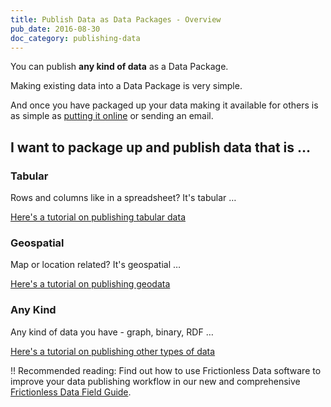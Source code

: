 ```yaml
---
title: Publish Data as Data Packages - Overview
pub_date: 2016-08-30
doc_category: publishing-data
---
```


You can publish **any kind of data** as a Data Package.

Making existing data into a Data Package is very simple.

And once you have packaged up your data making it available for others is as
simple as [putting it online][online] or sending an email.

[online]: /docs/publish-online/

## I want to package up and publish data that is &hellip;

### Tabular

Rows and columns like in a spreadsheet? It's tabular &hellip;

[Here's a tutorial on publishing tabular data](/docs/publish-tabular)

### Geospatial

Map or location related? It's geospatial &hellip;

[Here's a tutorial on publishing geodata](/docs/publish-geo)

### Any Kind

Any kind of data you have - graph, binary, RDF &hellip;

[Here's a tutorial on publishing other types of data](/docs/publish-any)

!! Recommended reading: Find out how to use Frictionless Data software to improve your data publishing workflow in our new and comprehensive [Frictionless Data Field Guide][field-guide].

[field-guide]: /field-guide
